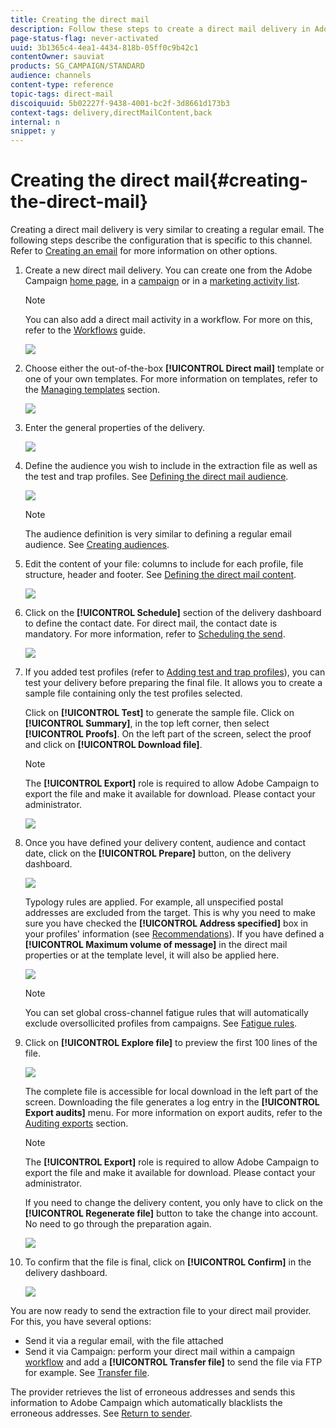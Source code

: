 ```yaml
---
title: Creating the direct mail
description: Follow these steps to create a direct mail delivery in Adobe Campaign.
page-status-flag: never-activated
uuid: 3b1365c4-4ea1-4434-818b-05ff0c9b42c1
contentOwner: sauviat
products: SG_CAMPAIGN/STANDARD
audience: channels
content-type: reference
topic-tags: direct-mail
discoiquuid: 5b02227f-9438-4001-bc2f-3d8661d173b3
context-tags: delivery,directMailContent,back
internal: n
snippet: y
---
```


# Creating the direct mail{#creating-the-direct-mail}

Creating a direct mail delivery is very similar to creating a regular email. The following steps describe the configuration that is specific to this channel. Refer to [Creating an email](../../channels/using/creating-an-email.md) for more information on other options.

1. Create a new direct mail delivery. You can create one from the Adobe Campaign [home page](../../start/using/interface-description.md#home-page), in a [campaign](../../start/using/marketing-activities.md#creating-a-marketing-activity) or in a [marketing activity list](../../start/using/programs-and-campaigns.md#creating-a-campaign).

   >[!NOTE]
   >
   >You can also add a direct mail activity in a workflow. For more on this, refer to the [Workflows](../../automating/using/direct-mail-delivery.md) guide.

   ![](assets/direct_mail_1.png)

1. Choose either the out-of-the-box **[!UICONTROL Direct mail]** template or one of your own templates. For more information on templates, refer to the [Managing templates](../../start/using/marketing-activity-templates.md) section.

   ![](assets/direct_mail_2.png)

1. Enter the general properties of the delivery.

   ![](assets/direct_mail_3.png)

1. Define the audience you wish to include in the extraction file as well as the test and trap profiles. See [Defining the direct mail audience](../../channels/using/defining-the-direct-mail-audience.md). 

   ![](assets/direct_mail_4.png)

   >[!NOTE]
   >
   >The audience definition is very similar to defining a regular email audience. See [Creating audiences](../../audiences/using/creating-audiences.md).

1. Edit the content of your file: columns to include for each profile, file structure, header and footer. See [Defining the direct mail content](../../channels/using/defining-the-direct-mail-content.md).

   ![](assets/direct_mail_5.png)

1. Click on the **[!UICONTROL Schedule]** section of the delivery dashboard to define the contact date. For direct mail, the contact date is mandatory. For more information, refer to [Scheduling the send](../../sending/using/about-scheduling-messages.md).

   ![](assets/direct_mail_8.png)

1. If you added test profiles (refer to [Adding test and trap profiles](../../channels/using/defining-the-direct-mail-audience.md#adding-test-and-trap-profiles)), you can test your delivery before preparing the final file. It allows you to create a sample file containing only the test profiles selected.

   Click on **[!UICONTROL Test]** to generate the sample file. Click on **[!UICONTROL Summary]**, in the top left corner, then select **[!UICONTROL Proofs]**. On the left part of the screen, select the proof and click on **[!UICONTROL Download file]**.

   >[!NOTE]
   >
   >The **[!UICONTROL Export]** role is required to allow Adobe Campaign to export the file and make it available for download. Please contact your administrator.

   ![](assets/direct_mail_19.png)

1. Once you have defined your delivery content, audience and contact date, click on the **[!UICONTROL Prepare]** button, on the delivery dashboard.

   ![](assets/direct_mail_16.png)

   Typology rules are applied. For example, all unspecified postal addresses are excluded from the target. This is why you need to make sure you have checked the **[!UICONTROL Address specified]** box in your profiles' information (see [Recommendations](../../channels/using/about-direct-mail.md#recommendations)). If you have defined a **[!UICONTROL Maximum volume of message]** in the direct mail properties or at the template level, it will also be applied here.

   ![](assets/direct_mail_25.png)

   >[!NOTE]
   >
   >You can set global cross-channel fatigue rules that will automatically exclude oversollicited profiles from campaigns. See [Fatigue rules](../../administration/using/fatigue-rules.md).

1. Click on **[!UICONTROL Explore file]** to preview the first 100 lines of the file. 

   ![](assets/direct_mail_18.png)

   The complete file is accessible for local download in the left part of the screen. Downloading the file generates a log entry in the **[!UICONTROL Export audits]** menu. For more information on export audits, refer to the [Auditing exports](../../administration/using/auditing-export-logs.md) section.

   >[!NOTE]
   >
   >The **[!UICONTROL Export]** role is required to allow Adobe Campaign to export the file and make it available for download. Please contact your administrator.

   If you need to change the delivery content, you only have to click on the **[!UICONTROL Regenerate file]** button to take the change into account. No need to go through the preparation again. 

   ![](assets/direct_mail_21.png)

1. To confirm that the file is final, click on **[!UICONTROL Confirm]** in the delivery dashboard.

   ![](assets/direct_mail_20.png)

You are now ready to send the extraction file to your direct mail provider. For this, you have several options:

* Send it via a regular email, with the file attached
* Send it via Campaign: perform your direct mail within a campaign [workflow](../../automating/using/direct-mail-delivery.md) and add a **[!UICONTROL Transfer file]** to send the file via FTP for example. See [Transfer file](../../automating/using/transfer-file.md).

The provider retrieves the list of erroneous addresses and sends this information to Adobe Campaign which automatically blacklists the erroneous addresses. See [Return to sender](../../channels/using/return-to-sender.md).
